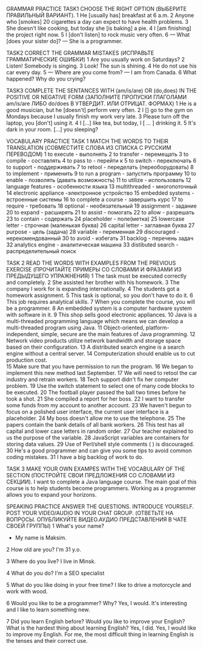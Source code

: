 GRAMMAR PRACTICE
TASK1
CHOOSE THE RIGHT OPTION (ВЫБЕРИТЕ ПРАВИЛЬНЫЙ ВАРИАНТ).
1 He [usually has] breakfast at 6 a.m.
2 Anyone who [smokes] 20 cigarettes a day can expect to have health problems.
3 She doesn't like cooking, but today she [is baking] a pie.
4 I [am finishing] the project right now.
5 I [don't listen] to rock music very often.
6  — What [does your sister do]?
— She is a programmer.

TASK2
CORRECT THE GRAMMAR MISTAKES (ИСПРАВЬТЕ ГРАММАТИЧЕСКИЕ ОШИБКИ)
1 Are you usually work on Saturdays?
2 Listen! Somebody is singing.
3 Look! The sun is shining.
4 He do not use his car every day.
5 — Where are you come from?
— I am from Canada.
6 What happened? Why do you crying?

TASK3
COMPLETE THE SENTANCES WITH (am/is/are) OR (do,does) IN THE POSITIVE OR NEGATIVE FORM (ЗАПОЛНИТЕ ПРОПУСКИ ГЛАГОЛАМИ am/is/are ЛИБО do/does В УТВЕРДИТ. ИЛИ ОТРИЦАТ. ФОРМАХ)
1 He is a good musician, but he [doesn't] perform very often.
2 I [] go to the gym on Mondays because I usually finish my work very late.
3 Please turn off the laptop, you [don't] using it.
4 I [...] like tea, but today, I [ ... ] drinking it.
5 It's dark in your room. [...] you sleeping?


VOCABULARY PRACTICE
TASK 1
MATCH THE WORDS TO THEIR TRANSLATION (СОВМЕСТИТЕ СЛОВА ИЗ СПИСКА С РУССКИМ ПЕРЕВОДОМ)
1 to execute - выполнять
2 to transfer - перемещать
3 to compile - составлять
4 to pass to - перейти к
5 to switch - переключать
6 to support - поддерживать
7 to retool - переделать (переоборудовать)
8 to implement - применить
9 to run a program - запустить программу
10 to enable - позволять (давать возможность)
11 to utilize - использовать
12 language features - особенности языка
13 multithreaded - многопоточный
14 electronic appliance -электронное устройство
15 embedded systems - встроенные системы 
16 to complete a course - завершить курс
17 to require - требовать
18 optional - необязательный
19 assignment - задание
20 to expand - расширять
21 to assist - помогать
22 to allow -  разрешать
23 to contain - содержать
24 placeholder - поле(метка)
25 lowercase letter - строчная (маленькая буква)
26 capital letter -  заглавная буква
27 purpose - цель (задача)
28 variable - переменная
29 discouraged - нерекомендованный
30 to avoid - избегать
31 backlog - перечень задач
32 analytics engine - аналитическая машина
33 distibuted search - распределительный поиск


TASK 2
READ THE WORDS WITH EXAMPLES FROM THE PREVIOUS EXERCISE (ПРОЧИТАЙТЕ ПРИМЕРЫ СО СЛОВАМИ И ФРАЗАМИ ИЗ ПРЕДЫДУЩЕГО УПРАЖНЕНИЯ) 
1 The task must be executed correctly and completely. 
2 She assisted her brother with his homework. 
3 The company I work for is expanding internationally.
4 The students got a homework assignment.
5 This task is optional, so you don't have to do it. 
6 This job requires analytical skills.
7 When you complete the course, you will be a programmer. 
8 An embedded system is a computer hardware system with software in it.
9 This shop sells good electronic appliances. 
10 Java is a multi-threaded programming language which means we can develop a multi-threaded program using Java.
11 Object-oriented, platform-independent, simple, secure are the main features of Java programming. 
12 Network video products utilize network bandwidth and storage space based on their configuration. 
13  A distributed search engine is a search engine without a central server.
14 Computerization should enable us to cut production cost.  
15 Make sure that you have permission to run the program. 
16 We began to implement this new method last September.
17  We will need to retool the car industry and retrain workers. 
18 Tech support didn't fix her computer problem.
19 Use the switch statement to select one of many code blocks to be executed.
20 The football player passed the ball two times before he took a shot. 
21 She compiled a report for her boss. 
22  I want to transfer some funds from my account to another account.
23 We haven't begun to focus on a polished user interface, the current user interface is a placeholder.
24 My boss doesn't allow me to use the telephone.
25 The papers contain the bank details of all bank workers.
26 This test has all capital and lower case letters in random order.
27 Our teacher explained to us the purpose of the variable. 
28 JavaScript variables are containers for storing data values.
29 Use of Perl/shell style comments ( ) is discouraged.
30 He's a good programmer and can give you some tips to avoid common coding mistakes. 
31 I have a big backlog of work to do.

TASK 3
MAKE YOUR OWN EXAMPES WITH THE VOCABULARY OF THE SECTION (ПОСТРОЙТЕ СВОИ ПРЕДЛОЖЕНИЯ СО СЛОВАМИ ИЗ СЕКЦИИ). 
I want to complete a Java language course.
The main goal of this course is to help students become programmers.
Working as a programmer allows you to expand your horizons.


SPEAKING PRACTICE
ANSWER THE QUESTIONS. INTRODUCE YOURSELF. POST YOUR VIDEO/AUDIO IN YOUR CHAT GROUP. (ОТВЕТЬТЕ НА ВОПРОСЫ. ОПУБЛИКУЙТЕ ВИДЕО.АУДИО ПРЕДСТАВЛЕНИЯ В ЧАТЕ СВОЕЙ ГРУППЫ)
1 What's your name? 
- My name is Maksim.

2 How old are you? 
I'm 31 y.o.

3 Where do you live?
I live in Minsk.

4 What do you do?
I'm a SEO specialist

5 What do you like doing in your free time?
I like to drive a motorcycle and work with wood.

6 Would you like to be a programmer? Why?
Yes, I would. It's interesting and I like to learn something new.

7 Did you learn English before? Would you like to improve your English? What is the hardest thing about learning English?
Yes, I did. Yes, I would like to improve my English. For me, the most difficult thing in learning English is the tenses and their correct use.
